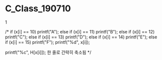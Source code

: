# C_Class_190710
1




/*
if (x[i] == 10) printf("A");
else if (x[i] == 11) printf("B");
else if (x[i] == 12) printf("C");
else if (x[i] == 13) printf("D");
else if (x[i] == 14) printf("E");
else if (x[i] == 15) printf("F");
printf("%d", x[i]);	

printf("%c", H[x[i]]);
한 줄로 간략히 축소됨
*/
